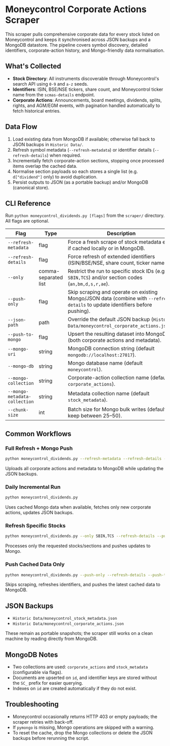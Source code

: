 ﻿# Moneycontrol Corporate Actions Scraper

This scraper pulls comprehensive corporate data for every stock listed on Moneycontrol and keeps it synchronised across JSON backups and a MongoDB datastore. The pipeline covers symbol discovery, detailed identifiers, corporate-action history, and Mongo-friendly data normalisation.

## What's Collected
- **Stock Directory**: All instruments discoverable through Moneycontrol's search API using `0-9` and `a-z` seeds.
- **Identifiers**: ISIN, BSE/NSE tickers, share count, and Moneycontrol ticker name from the `scmas-details` endpoint.
- **Corporate Actions**: Announcements, board meetings, dividends, splits, rights, and AGM/EGM events, with pagination handled automatically to fetch historical entries.

## Data Flow
1. Load existing data from MongoDB if available; otherwise fall back to JSON backups in `Historic Data/`.
2. Refresh symbol metadata (`--refresh-metadata`) or identifier details (`--refresh-details`) when required.
3. Incrementally fetch corporate-action sections, stopping once processed items overlap the cached data.
4. Normalise section payloads so each stores a single list (e.g. `d["dividend"]` only) to avoid duplication.
5. Persist outputs to JSON (as a portable backup) and/or MongoDB (canonical store).

## CLI Reference
Run `python moneycontrol_dividends.py [flags]` from the `scraper/` directory. All flags are optional.

| Flag | Type | Description |
| --- | --- | --- |
| `--refresh-metadata` | flag | Force a fresh scrape of stock metadata even if cached locally or in MongoDB. |
| `--refresh-details` | flag | Force refresh of extended identifiers (ISIN/BSE/NSE, share count, ticker name). |
| `--only` | comma-separated list | Restrict the run to specific stock IDs (e.g. `SBIN,TCS`) and/or section codes (`an,bm,d,s,r,ae`). |
| `--push-only` | flag | Skip scraping and operate on existing Mongo/JSON data (combine with `--refresh-details` to update identifiers before pushing). |
| `--json-path` | path | Override the default JSON backup (`Historic Data/moneycontrol_corporate_actions.json`). |
| `--push-to-mongo` | flag | Upsert the resulting dataset into MongoDB (both corporate actions and metadata). |
| `--mongo-uri` | string | MongoDB connection string (default `mongodb://localhost:27017`). |
| `--mongo-db` | string | Mongo database name (default `moneycontrol`). |
| `--mongo-collection` | string | Corporate-action collection name (default `corporate_actions`). |
| `--mongo-metadata-collection` | string | Metadata collection name (default `stock_metadata`). |
| `--chunk-size` | int | Batch size for Mongo bulk writes (default `50`; keep between 25–50). |

## Common Workflows

### Full Refresh + Mongo Push
```bash
python moneycontrol_dividends.py --refresh-metadata --refresh-details --push-to-mongo
```
Uploads all corporate actions and metadata to MongoDB while updating the JSON backups.

### Daily Incremental Run
```bash
python moneycontrol_dividends.py
```
Uses cached Mongo data when available, fetches only new corporate actions, updates JSON backups.

### Refresh Specific Stocks
```bash
python moneycontrol_dividends.py --only SBIN,TCS --refresh-details --push-to-mongo
```
Processes only the requested stocks/sections and pushes updates to Mongo.

### Push Cached Data Only
```bash
python moneycontrol_dividends.py --push-only --refresh-details --push-to-mongo
```
Skips scraping, refreshes identifiers, and pushes the latest cached data to MongoDB.

## JSON Backups
- `Historic Data/moneycontrol_stock_metadata.json`
- `Historic Data/moneycontrol_corporate_actions.json`

These remain as portable snapshots; the scraper still works on a clean machine by reading directly from MongoDB.

## MongoDB Notes
- Two collections are used: `corporate_actions` and `stock_metadata` (configurable via flags).
- Documents are upserted on `id`, and identifier keys are stored without the `SC_` prefix for easier querying.
- Indexes on `id` are created automatically if they do not exist.

## Troubleshooting
- Moneycontrol occasionally returns HTTP 403 or empty payloads; the scraper retries with back-off.
- If `pymongo` is missing, Mongo operations are skipped with a warning.
- To reset the cache, drop the Mongo collections or delete the JSON backups before rerunning the script.

